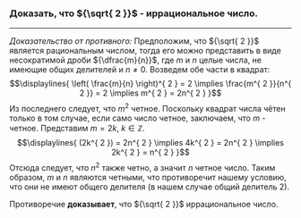 ### Доказать, что ${\sqrt{ 2 }}$ - иррациональное число.
---
*Доказательство от противного:*
Предположим, что ${\sqrt{ 2 }}$ является рациональным числом, тогда его можно представить в виде несократимой дроби ${\dfrac{m}{n}}$, где ${m }$ и ${n}$ целые числа, не имеющие общих делителей и ${ n \neq 0}$.
Возведем обе части в квадрат:
$$\displaylines{
\left( \frac{m}{n}  \right)^{ 2 } = 2 \implies \frac{m^{ 2 }}{n^{ 2 }} = 2 \implies  m^{ 2 } = 2n^{ 2 } 
}$$
Из последнего следует, что ${ m^{ 2 }}$ четное. Поскольку квадрат числа чётен только в том случае, если само число четное, заключаем, что ${m }$ - четное. Представим ${m = 2k, \ k \in\mathbb{Z}}$.
$$\displaylines{
(2k^{ 2 }) = 2n^{ 2 } \implies  4k^{ 2 } = 2n^{ 2 } \implies  2k^{ 2 } = n^{ 2 }
}$$
Отсюда следует, что ${n^{ 2 }}$ также четно, а значит ${n}$ четное число. Таким образом, ${m}$ и ${n}$ являются четными, что противоречит нашему условию, что они не имеют общего делителя (в нашем случае общий делитель 2).

Противоречие **доказывает**, что ${\sqrt{ 2 }}$ иррациональное число.
